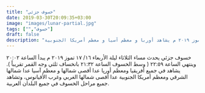 ```yaml
---
title: "خسوف جزئي"
date: 2019-03-30T20:09:35+03:00
image: "images/lunar-partial.jpg"
tags: ["","خسوف"]
draft: false
description: "خسوف جزئي مساء الثلاثاء لية الأربعاء ١٦/ ١٧ تموز ٢٠١٩ م يشاهد أوربا و معظم آسيا و معظم أمريكا الجنوبية"
---
```


خسوف جزئي يحدث مساء الثلاثاء ليلة الأربعاء ١٦/ ١٧ تموز ٢٠١٩ م يبدأ الساعة ٢٠:٠٢ وينتهي الساعة ٢٢:٥٩ ( وسط الخسوف الساعة ٢١:٣٢ بانخساف ثلثي وجه القمر تقريباً ).
يشاهد في جميع أفريقيا ومعظم أورپا عدا أقصى شمالها و معظم آسيا عدا شمالها الشرقي ومعظم أمريكا الجنوبية عدا أقصى شمالها الغربي وغرب الأقيانوس، وتشاهد جميع مراحل الخسوف في جميع البلدان العربية.